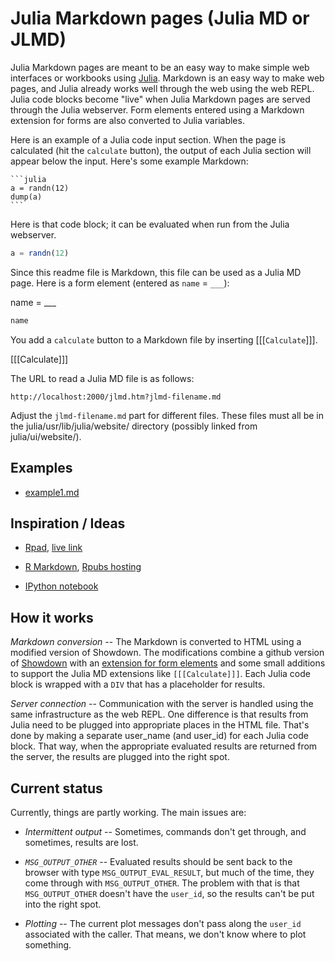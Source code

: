 # Julia Markdown pages (Julia MD or JLMD)

Julia Markdown pages are meant to be an easy way to make simple web
interfaces or workbooks using [Julia](http://www.julialang.org).
Markdown is an easy way to make web pages, and Julia already works
well through the web using the web REPL. Julia code blocks become
"live" when Julia Markdown pages are served through the Julia
webserver. Form elements entered using a Markdown extension for forms
are also converted to Julia variables.

Here is an example of a Julia code input section. When the page is
calculated (hit the `calculate` button), the output of each Julia
section will appear below the input. Here's some example Markdown:

    ```julia
    a = randn(12)
    dump(a)
    ```

Here is that code block; it can be evaluated when run
from the Julia webserver.

```julia
a = randn(12)
```

Since this readme file is Markdown, this file can be used as a Julia
MD page. Here is a form element (entered as `name` = `___`):

name = ___

```julia
name
```

You add a `calculate` button to a Markdown file by inserting
[[[`Calculate`]]].

[[[Calculate]]]

The URL to read a Julia MD file is as follows:

    http://localhost:2000/jlmd.htm?jlmd-filename.md

Adjust the `jlmd-filename.md` part for different files. These files
must all be in the julia/usr/lib/julia/website/ directory (possibly
linked from julia/ui/website/).


## Examples

* [example1.md](http://localhost:2000/jlmd.htm?example1.md)


## Inspiration / Ideas

* [Rpad](http://cran.r-project.org/web/packages/Rpad/index.html), [live link](http://144.58.243.47/Rpad/)

* [R Markdown](http://rstudio.org/docs/authoring/using_markdown),
  [Rpubs hosting](http://rpubs.com/)

* [IPython notebook](http://ipython.org/ipython-doc/dev/interactive/htmlnotebook.html)


## How it works

*Markdown conversion* -- The Markdown is converted to HTML using a
modified version of Showdown. The modifications combine a github
version of [Showdown](https://github.com/coreyti/showdown/) with an
[extension for form elements](https://github.com/brikis98/wmd) and
some small additions to support the Julia MD extensions like
`[[[Calculate]]]`. Each Julia code block is wrapped with a `DIV` that
has a placeholder for results. 

*Server connection* -- Communication with the server is handled using
the same infrastructure as the web REPL. One difference is that
results from Julia need to be plugged into appropriate places in the
HTML file. That's done by making a separate user_name (and user_id)
for each Julia code block. That way, when the appropriate evaluated
results are returned from the server, the results are plugged into the
right spot.


## Current status

Currently, things are partly working. The main issues are:

* *Intermittent output* -- Sometimes, commands don't get through, and
   sometimes, results are lost.

* *`MSG_OUTPUT_OTHER`* -- Evaluated results should be sent back to the
        browser with type `MSG_OUTPUT_EVAL_RESULT`, but much of the
        time, they come through with `MSG_OUTPUT_OTHER`. The problem
        with that is that `MSG_OUTPUT_OTHER` doesn't have the `user_id`,
        so the results can't be put into the right spot.

* *Plotting* -- The current plot messages don't pass along the
   `user_id` associated with the caller. That means, we don't know
   where to plot something.
